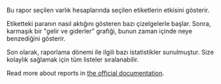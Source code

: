 Bu rapor seçilen varlık hesaplarında seçilen etiketlerin etkisini gösterir.

Etiketteki paranın nasıl aktığını gösteren bazı çizelgelerle başlar. Sonra, karmaşık bir "gelir ve giderler" grafiği, bunun zaman içinde neye benzediğini gösterir.

Son olarak, raporlama dönemi ile ilgili bazı istatistikler sunulmuştur. Size kolaylık sağlamak için tüm listeler sıralanabilir.

Read more about reports in [the official documentation](https://docs.firefly-iii.org/advanced-concepts/reports).